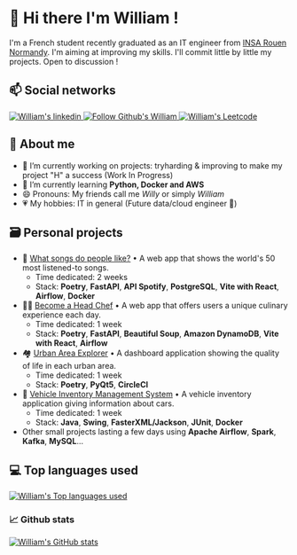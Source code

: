 # 👋 Hi there I'm William !
I'm a French student recently graduated as an IT engineer from [INSA Rouen Normandy](https://www.insa-rouen.fr/en). I'm aiming at improving my skills. I'll commit little by little my projects. Open to discussion !

## 📫 Social networks
<p>
  <a target="_blank" rel="noopenernoreferrer" href="https://www.linkedin.com/in/mokwilliam/">
    <img src="https://img.shields.io/badge/-William-blue?style=flat-square&logo=Linkedin&logoColor=white&link=https://www.linkedin.com/in/mokwilliam/" alt="William's linkedin" />
  </a>
  <a target="_blank" rel="noopenernoreferrer" href="https://github.com/mokwilliam/?tab=follow">
    <img src="https://img.shields.io/github/followers/mokwilliam?label=Follow&style=social" alt="Follow Github's William" />
  </a>
  <a target="_blank" rel="noopenernoreferrer" href="https://leetcode.com/mkwilliam/">
    <img src="https://img.shields.io/badge/-William-gray?style=flat-square&logo=Leetcode&link=https://leetcode.com/mkwilliam/" alt="William's Leetcode" />
  </a>
</p>

## 💬 About me
- 🔭 I’m currently working on projects: tryharding & improving to make my project "H" a success (Work In Progress)
- 🌱 I’m currently learning <b>Python, Docker and AWS</b>
- 😄 Pronouns: My friends call me <i>Willy</i> or simply <i>William</i>
- 💗 My hobbies: IT in general (Future data/cloud engineer 🤞)

## 🗃️ Personal projects
- 🎵 [What songs do people like?](https://github.com/mokwilliam/what-songs-do-people-like) • A web app that shows the world's 50 most listened-to songs.
  - Time dedicated: 2 weeks
  - Stack: **Poetry**, **FastAPI**, **API Spotify**, **PostgreSQL**, **Vite with React**, **Airflow**, **Docker**
- 👨‍🍳 [Become a Head Chef](https://github.com/mokwilliam/become-a-head-chef) • A web app that offers users a unique culinary experience each day.
  - Time dedicated: 1 week
  - Stack: **Poetry**, **FastAPI**, **Beautiful Soup**, **Amazon DynamoDB**, **Vite with React**, **Airflow**
- 🏘️ [Urban Area Explorer](https://github.com/mokwilliam/urban-area-explorer/tree/dev-gui) • A dashboard application showing the quality of life in each urban area.
  - Time dedicated: 1 week
  - Stack: **Poetry**, **PyQt5**, **CircleCI**
- 🚗 [Vehicle Inventory Management System](https://github.com/mokwilliam/vehicle-inventory-management-system) • A vehicle inventory application giving information about cars.
  - Time dedicated: 1 week
  - Stack: **Java**, **Swing**, **FasterXML/Jackson**, **JUnit**, **Docker**
- Other small projects lasting a few days using **Apache Airflow**, **Spark**, **Kafka**, **MySQL**...

## 💻 Top languages used
<p>
  <a target="_blank" rel="noopenernoreferrer" href="https://github-readme-stats.vercel.app/api/top-langs/?username=mokwilliam&theme=blue-green">
    <img src="https://github-readme-stats.vercel.app/api/top-langs/?username=mokwilliam&theme=blue-green" alt="William's Top languages used" data-canonical-src="https://github-readme-stats.vercel.app/api/top-langs/?username=mokwilliam&theme=blue-green&amp;locale=en" style="max-width:100%;">
  </a>

### 📈 Github stats
<p>
  <a target="_blank" rel="noopenernoreferrer" href="https://github.com/anuraghazra/github-readme-stats">
    <img src="https://github-readme-stats.vercel.app/api?username=mokwilliam&show_icons=true&theme=radical" alt="William's GitHub stats" data-canonical-src="https://github-readme-stats.vercel.app/api?username=mokwilliam&show_icons=true&theme=radical&amp;locale=en" style="max-width:100%;">
  </a>
</p>
